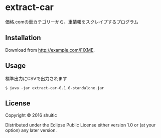 # extract-car

価格.comの車カテゴリーから、車情報をスクレイプするプログラム

## Installation

Download from http://example.com/FIXME.

## Usage

標準出力にCSVで出力されます

    $ java -jar extract-car-0.1.0-standalone.jar



## License

Copyright © 2016 shuitic

Distributed under the Eclipse Public License either version 1.0 or (at
your option) any later version.
